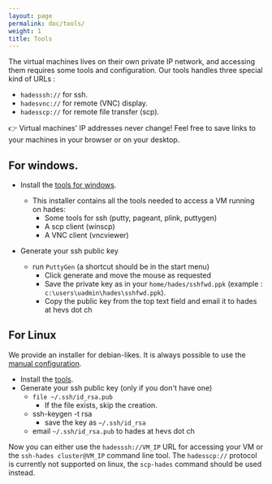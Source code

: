 ```yaml
---
layout: page
permalink: doc/tools/
weight: 1
title: Tools
---
```


The virtual machines lives on their own private IP network, and accessing them
requires some tools and configuration. Our tools handles three special kind of URLs :

* `hadesssh://` for ssh.
* `hadesvnc://` for remote (VNC) display.
* `hadesscp://` for remote file transfer (scp).

:point_right: Virtual machines' IP addresses never change! Feel free to save links to your machines in your browser or on your desktop.



## For windows.
* Install the [tools for windows](http://hades.hevs.ch/hades-tools-windows-2020-06-23.exe).
  * This installer contains all the tools needed to access a VM running on hades:
    * Some tools for ssh (putty, pageant, plink, puttygen)
    * A scp client (winscp)
    * A VNC client (vncviewer)

* Generate your ssh public key
	* run `PuttyGen` (a shortcut should be in the start menu)
		* Click generate and move the mouse as requested
		* Save the private key as in your `home/hades/sshfwd.ppk` (example : `c:\users\uadmin\hades\sshfwd.ppk`).
		* Copy the public key from the top text field and email it to hades at hevs dot ch

## For Linux
We provide an installer for debian-likes.
It is always possible to use the [manual configuration](../ssh).

* Install the [tools](http://hades.hevs.ch/hades-tools-2016-03-02.deb).
* Generate your ssh public key (only if you don't have one)
	* `file ~/.ssh/id_rsa.pub`
		* If the file exists, skip the creation.
	* ssh-keygen -t rsa
		* save the key as `~/.ssh/id_rsa`
	* email `~/.ssh/id_rsa.pub` to hades at hevs dot ch

Now you can either use the `hadesssh://VM_IP` URL for accessing your VM
or the `ssh-hades cluster@VM_IP` command line tool.
The `hadesscp://` protocol is currently not supported on linux, the `scp-hades`
command should be used instead.
